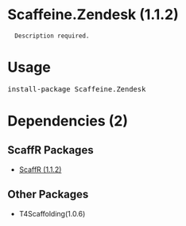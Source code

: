 ﻿Scaffeine.Zendesk (1.1.2)
======

      Description required.
    
Usage
======
<pre>install-package Scaffeine.Zendesk</pre>
Dependencies (2)
=====

ScaffR Packages
------
* [ScaffR (1.1.2)](https://github.com/wcpro/ScaffR/tree/master/src/ScaffR)

Other Packages
------
* T4Scaffolding(1.0.6)

